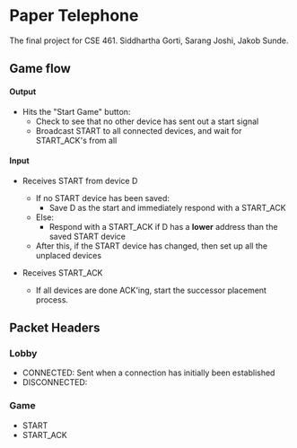 # Paper Telephone

The final project for CSE 461. Siddhartha Gorti, Sarang Joshi, Jakob Sunde.

## Game flow

#### Output

- Hits the "Start Game" button:
    - Check to see that no other device has sent out a start signal
    - Broadcast START to all connected devices, and wait for START\_ACK's from all

#### Input

- Receives START from device D
    - If no START device has been saved:
        - Save D as the start and immediately respond with a START\_ACK
    - Else:
        - Respond with a START\_ACK if D has a **lower** address than the saved START device
    - After this, if the START device has changed, then set up all the unplaced devices

- Receives START\_ACK
    - If all devices are done ACK'ing, start the successor placement process.

## Packet Headers

### Lobby

- CONNECTED: Sent when a connection has initially been established
- DISCONNECTED: 

### Game

- START
- START\_ACK
